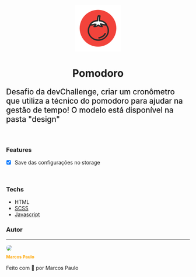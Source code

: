 <div align="center">
    <img src="./assets/favicon.png">
    <h1 style="font-weight: 700;">Pomodoro</h1>
</div>

<p style="font-size: 1.3rem; font-weight: 500;">Desafio da devChallenge, criar um cronômetro que utiliza a técnico do pomodoro para ajudar na gestão de tempo! O modelo está disponível na pasta "design"</p>

<br/>

### Features

- [x] Save das configurações no storage

<br/>
<h3>Techs</h3>

- HTML <br/>
- <a href="https://sass-lang.com/" target="_blank">SCSS</a>
- <a href="https://www.ecma-international.org/" target="_blank">Javascript</a>

### Autor
---

 <img style="border-radius: 50%;" src="https://avatars.githubusercontent.com/u/76484463?v=4" width="100px;"/>
 <br />
 <sub><b style="color: orange;">Marcos Paulo</b></sub>

Feito com 🧡 por Marcos Paulo
